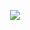 <p align="center">
  <img src="([image link](https://pin.it/23uDCi2Li))"/>
</p>
<p align="center">
</p>
